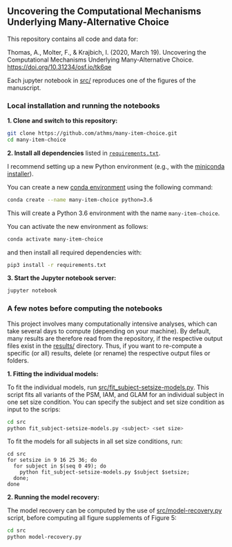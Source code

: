 ## Uncovering the Computational Mechanisms Underlying Many-Alternative Choice

This repository contains all code and data for:

Thomas, A., Molter, F., & Krajbich, I. (2020, March 19). Uncovering the Computational Mechanisms Underlying Many-Alternative Choice. https://doi.org/10.31234/osf.io/tk6qe

Each jupyter notebook in [src/](src/) reproduces one of the figures of the manuscript. 


### Local installation and running the notebooks

**1. Clone and switch to this repository:**

```bash
git clone https://github.com/athms/many-item-choice.git
cd many-item-choice
```

**2. Install all dependencies** listed in [`requirements.txt`](requirements.txt). 

I recommend setting up a new Python environment (e.g., with the [miniconda installer](https://docs.conda.io/en/latest/miniconda.html)). 

You can create a new [conda environment](https://docs.conda.io/projects/conda/en/latest/user-guide/tasks/manage-environments.html) using the following command:

```bash
conda create --name many-item-choice python=3.6
```

This will create a Python 3.6 environment with the name `many-item-choice`.

You can activate the new environment as follows:

```bash
conda activate many-item-choice
```

and then install all required dependencies with: 

```bash
pip3 install -r requirements.txt
```

**3. Start the Jupyter notebook server:**

```bash
jupyter notebook
```

### A few notes before computing the notebooks

This project involves many computationally intensive analyses, which can take several days to compute (depending on your machine). By default, many results are therefore read from the repository, if the respective output files exist in the [results/](results/) directory. Thus, if you want to re-compute a specific (or all) results, delete (or rename) the respective output files or folders. 

**1. Fitting the individual models:**

To fit the individual models, run [src/fit_subject-setsize-models.py](src/fit_subject-setsize-models.py). This script fits all variants of the PSM, IAM, and GLAM for an individual subject in one set size condition. You can specify the subject and set size condition as input to the scrips:

```bash
cd src
python fit_subject-setsize-models.py <subject> <set size>
```

To fit the models for all subjects in all set size conditions, run:

```bash#
cd src
for setsize in 9 16 25 36; do
  for subject in $(seq 0 49); do
    python fit_subject-setsize-models.py $subject $setsize;
  done;
done
```

**2. Running the model recovery:**

The model recovery can be computed by the use of [src/model-recovery.py](src/model-recovery.py) script, before computing all figure supplements of Figure 5:

```bash
cd src
python model-recovery.py
```

